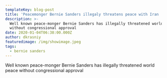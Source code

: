 ```yaml
---
templateKey: blog-post
title: 'Peacemonger Bernie Sanders illegaly threatens peace with Iran '
description: >-
  Well known peace-monger Bernie Sanders has illegally threatened world peace
  without congressional approval 
date: 2020-01-04T06:38:00.000Z
author: dkrasniy
featuredimage: /img/showimage.jpeg
tags:
  - bernie sanders
---
```

Well known peace-monger Bernie Sanders has illegally threatened world peace without congressional approval
